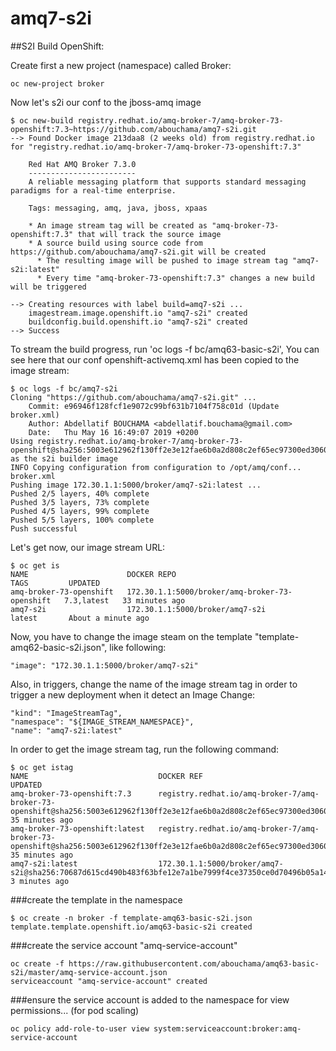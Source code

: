 # amq7-s2i

##S2I Build OpenShift:

Create first a new project (namespace) called Broker:
```
oc new-project broker
```
Now let's s2i our conf to the jboss-amq image

```
$ oc new-build registry.redhat.io/amq-broker-7/amq-broker-73-openshift:7.3~https://github.com/abouchama/amq7-s2i.git
--> Found Docker image 213daa8 (2 weeks old) from registry.redhat.io for "registry.redhat.io/amq-broker-7/amq-broker-73-openshift:7.3"

    Red Hat AMQ Broker 7.3.0 
    ------------------------ 
    A reliable messaging platform that supports standard messaging paradigms for a real-time enterprise.

    Tags: messaging, amq, java, jboss, xpaas

    * An image stream tag will be created as "amq-broker-73-openshift:7.3" that will track the source image
    * A source build using source code from https://github.com/abouchama/amq7-s2i.git will be created
      * The resulting image will be pushed to image stream tag "amq7-s2i:latest"
      * Every time "amq-broker-73-openshift:7.3" changes a new build will be triggered

--> Creating resources with label build=amq7-s2i ...
    imagestream.image.openshift.io "amq7-s2i" created
    buildconfig.build.openshift.io "amq7-s2i" created
--> Success
```

To stream the build progress, run 'oc logs -f bc/amq63-basic-s2i', You can see here that our conf openshift-activemq.xml has been copied to the image stream:

```
$ oc logs -f bc/amq7-s2i
Cloning "https://github.com/abouchama/amq7-s2i.git" ...
	Commit:	e96946f128fcf1e9072c99bf631b7104f758c01d (Update broker.xml)
	Author:	Abdellatif BOUCHAMA <abdellatif.bouchama@gmail.com>
	Date:	Thu May 16 16:49:07 2019 +0200
Using registry.redhat.io/amq-broker-7/amq-broker-73-openshift@sha256:5003e612962f130ff2e3e12fae6b0a2d808c2ef65ec97300ed3060db72481067 as the s2i builder image
INFO Copying configuration from configuration to /opt/amq/conf...
broker.xml
Pushing image 172.30.1.1:5000/broker/amq7-s2i:latest ...
Pushed 2/5 layers, 40% complete
Pushed 3/5 layers, 73% complete
Pushed 4/5 layers, 99% complete
Pushed 5/5 layers, 100% complete
Push successful
```

Let's get now, our image stream URL:

```
$ oc get is
NAME                      DOCKER REPO                                      TAGS         UPDATED
amq-broker-73-openshift   172.30.1.1:5000/broker/amq-broker-73-openshift   7.3,latest   33 minutes ago
amq7-s2i                  172.30.1.1:5000/broker/amq7-s2i                  latest       About a minute ago
```
Now, you have to change the image steam on the template "template-amq62-basic-s2i.json", like following:
```
"image": "172.30.1.1:5000/broker/amq7-s2i"
```
Also, in triggers, change the name of the image stream tag in order to trigger a new deployment when it detect an Image Change:

```
"kind": "ImageStreamTag",
"namespace": "${IMAGE_STREAM_NAMESPACE}",
"name": "amq7-s2i:latest"
```
In order to get the image stream tag, run the following command:
```
$ oc get istag
NAME                             DOCKER REF                                                                                                                        UPDATED
amq-broker-73-openshift:7.3      registry.redhat.io/amq-broker-7/amq-broker-73-openshift@sha256:5003e612962f130ff2e3e12fae6b0a2d808c2ef65ec97300ed3060db72481067   35 minutes ago
amq-broker-73-openshift:latest   registry.redhat.io/amq-broker-7/amq-broker-73-openshift@sha256:5003e612962f130ff2e3e12fae6b0a2d808c2ef65ec97300ed3060db72481067   35 minutes ago
amq7-s2i:latest                  172.30.1.1:5000/broker/amq7-s2i@sha256:70687d615cd490b483f63bfe12e7a1be7999f4ce37350ce0d70496b05a14b986                           3 minutes ago
```

###create the template in the namespace
```
$ oc create -n broker -f template-amq63-basic-s2i.json 
template.template.openshift.io/amq63-basic-s2i created
```
###create the service account "amq-service-account"
```
oc create -f https://raw.githubusercontent.com/abouchama/amq63-basic-s2i/master/amq-service-account.json
serviceaccount "amq-service-account" created
```

###ensure the service account is added to the namespace for view permissions... (for pod scaling)
```
oc policy add-role-to-user view system:serviceaccount:broker:amq-service-account
```
